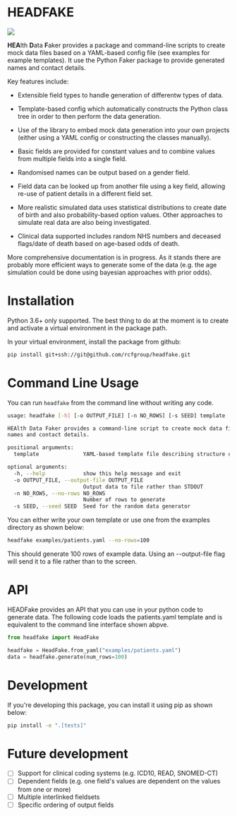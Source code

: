 # HEADFAKE

![](https://github.com/rcfgroup/headfake/workflows/main/badge.svg)

**HEA**lth **D**ata **F**aker provides a package and command-line scripts to create mock data files based on a YAML-based config file (see examples for example templates). It use the Python Faker package to provide generated names and contact details.

Key features include:

* Extensible field types to handle generation of differentw types of data.

* Template-based config which automatically constructs the Python class tree
in order to then perform the data generation.

* Use of the library to embed mock data generation into your own projects (either using a YAML config or constructing the classes manually).

* Basic fields are provided for constant values and to combine values from multiple fields into a single field.

* Randomised names can be output based on a gender field.

* Field data can be looked up from another file using a key field, allowing re-use of patient details in a different field set.

* More realistic simulated data uses statistical distributions to create date of birth and also probability-based option values. Other approaches to simulate real data are also being investigated.

* Clinical data supported includes random NHS numbers and deceased flags/date of death based on age-based odds of death.

More comprehensive documentation is in progress. As it stands there are probably more efficient ways to generate some of the data (e.g. the age simulation could be done using bayesian approaches with prior odds).

# Installation
Python 3.6+ only supported. The best thing to do at the moment is to create and activate a virtual environment in the package path.

In your virtual environment, install the package from github:

```bash
pip install git+ssh://git@github.com/rcfgroup/headfake.git
```

# Command Line Usage

You can run `headfake` from the command line without writing any code. 

```bash
usage: headfake [-h] [-o OUTPUT_FILE] [-n NO_ROWS] [-s SEED] template

HEAlth Data Faker provides a command-line script to create mock data files based on a YAML-based template file (see examples/* for example templates). HEADFake uses the python package 'faker' to generate
names and contact details.

positional arguments:
  template              YAML-based template file describing structure of health data fields to generate

optional arguments:
  -h, --help            show this help message and exit
  -o OUTPUT_FILE, --output-file OUTPUT_FILE
                        Output data to file rather than STDOUT
  -n NO_ROWS, --no-rows NO_ROWS
                        Number of rows to generate
  -s SEED, --seed SEED  Seed for the random data generator
````

You can either write your own template or use one from the examples directory as shown below:

```bash
headfake examples/patients.yaml --no-rows=100
```

This should generate 100 rows of example data. Using an --output-file flag will send it to a file rather than to the screen.  

# API

HEADFake provides an API that you can use in your python code to generate data. The following code loads the patients.yaml template and is equivalent to the command line interface shown abpve.

```python
from headfake import HeadFake

headfake = HeadFake.from_yaml("examples/patients.yaml")
data = headfake.generate(num_rows=100)
```


# Development

If you're developing this package, you can install it using pip as shown below: 

```bash
pip install -e ".[tests]"
```

# Future development
- [ ] Support for clinical coding systems (e.g. ICD10, READ, SNOMED-CT)
- [ ] Dependent fields (e.g. one field's values are dependent on the values from one or more)
- [ ] Multiple interlinked fieldsets
- [ ] Specific ordering of output fields
